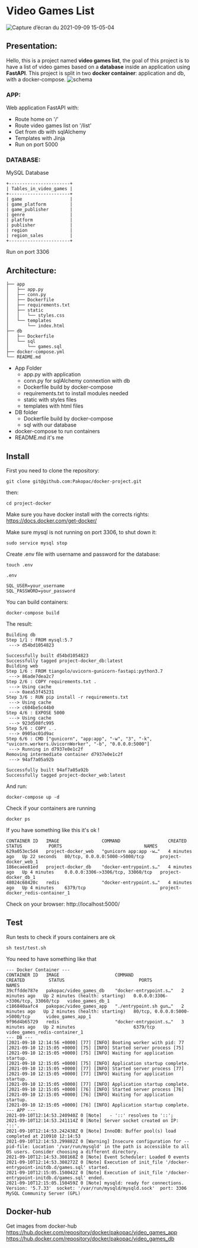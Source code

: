 # Video Games List
![Capture d’écran du 2021-09-09 15-05-04](https://user-images.githubusercontent.com/33722914/132691149-7811732d-93af-4c87-8d4e-2577892497b6.png)

## Presentation:
Hello, this is a project named <b>video games list</b>, the goal of this project is to have a list of video games based on a <b>database</b> inside an application using <b>FastAPI</b>.
This project is split in two <b>docker container</b>: application and db, with a docker-compose.
![schema](https://user-images.githubusercontent.com/33722914/132901680-4455acb5-acd3-43be-9384-1a3da336b3f0.png)
### APP:
Web application FastAPI with:
* Route home on '/'
* Route video games list on '/list'
* Get from db with sqlAlchemy
* Templates with Jinja
* Run on port 5000

### DATABASE:
MySQL Database

```
+-----------------------+
| Tables_in_video_games |
+-----------------------+
| game                  |
| game_platform         |
| game_publisher        |
| genre                 |
| platform              |
| publisher             |
| region                |
| region_sales          |
+-----------------------+
```
Run on port 3306

## Architecture:
```
├── app
│   ├── app.py
│   ├── conn.py
│   ├── Dockerfile
│   ├── requirements.txt
│   ├── static
│   │   └── styles.css
│   └── templates
│       └── index.html
├── db
│   ├── Dockerfile
│   └── sql
│       └── games.sql
├── docker-compose.yml
└── README.md
```

* App Folder
    * app.py with application
    * conn.py for sqlAlchemy connextion with db
    * Dockerfile build by docker-compose
    * requirements.txt to install modules needed
    * static with styles files
    * templates with html files
* DB folder
    * Dockerfile build by docker-compose
    * sql with our database
* docker-compose to run containers
* README.md it's me


## Install
First you need to clone the repository:
```
git clone git@github.com:Pakopac/docker-project.git
```
then:
```
cd project-docker
```
Make sure you have docker install with the corrects rights: https://docs.docker.com/get-docker/

Make sure mysql is not running on port 3306, to shut down it:
```
sudo service mysql stop
```
Create .env file with username and password for the database:
```
touch .env
```
```
.env

SQL_USER=your_username
SQL_PASSWORD=your_password
```

You can build containers:
```
docker-compose build
```
The result:
```
Building db
Step 1/1 : FROM mysql:5.7
 ---> d54bd1054823

Successfully built d54bd1054823
Successfully tagged project-docker_db:latest
Building web
Step 1/6 : FROM tiangolo/uvicorn-gunicorn-fastapi:python3.7
 ---> 86ade7dea2c7
Step 2/6 : COPY requirements.txt .
 ---> Using cache
 ---> 0aea53f45231
Step 3/6 : RUN pip install -r requirements.txt
 ---> Using cache
 ---> c604be5c44b0
Step 4/6 : EXPOSE 5000
 ---> Using cache
 ---> 923d508fc995
Step 5/6 : COPY . .
 ---> 0905ac01d9ac
Step 6/6 : CMD ["gunicorn", "app:app", "-w", "3", "-k", "uvicorn.workers.UvicornWorker", "-b", "0.0.0.0:5000"]
 ---> Running in d7937e0e1c2f
Removing intermediate container d7937e0e1c2f
 ---> 94af7a05a92b

Successfully built 94af7a05a92b
Successfully tagged project-docker_web:latest
```
And run:
```
docker-compose up -d
```
Check if your containers are running
```
docker ps
```
If you have something like this it's ok !
```
CONTAINER ID   IMAGE                COMMAND                  CREATED         STATUS          PORTS                               NAMES
629a053ec5d4   project-docker_web   "gunicorn app:app -w…"   4 minutes ago   Up 22 seconds   80/tcp, 0.0.0.0:5000->5000/tcp      project-docker_web_1
186ecaee81ed   project-docker_db    "docker-entrypoint.s…"   4 minutes ago   Up 4 minutes    0.0.0.0:3306->3306/tcp, 33060/tcp   project-docker_db_1
48024c68420c   redis                "docker-entrypoint.s…"   4 minutes ago   Up 4 minutes    6379/tcp                            project-docker_redis-container_1
```

Check on your browser: http://localhost:5000/

## Test
Run tests to check if yours containers are ok
```
sh test/test.sh
```
You need to have something like that
```
--- Docker Container ---
CONTAINER ID   IMAGE                     COMMAND                  CREATED         STATUS                            PORTS                               NAMES
39cffdde787e   pakopac/video_games_db    "docker-entrypoint.s…"   2 minutes ago   Up 2 minutes (health: starting)   0.0.0.0:3306->3306/tcp, 33060/tcp   video_games_db_1
c186840aafc4   pakopac/video_games_app   "./entrypoint.sh gun…"   2 minutes ago   Up 2 minutes (health: starting)   80/tcp, 0.0.0.0:5000->5000/tcp      video_games_app_1
9f96d4b65729   redis                     "docker-entrypoint.s…"   3 minutes ago   Up 2 minutes                      6379/tcp                            video_games_redis-container_1
--- DB ---
[2021-09-10 12:14:56 +0000] [77] [INFO] Booting worker with pid: 77
[2021-09-10 12:15:05 +0000] [75] [INFO] Started server process [75]
[2021-09-10 12:15:05 +0000] [75] [INFO] Waiting for application startup.
[2021-09-10 12:15:05 +0000] [75] [INFO] Application startup complete.
[2021-09-10 12:15:05 +0000] [77] [INFO] Started server process [77]
[2021-09-10 12:15:05 +0000] [77] [INFO] Waiting for application startup.
[2021-09-10 12:15:05 +0000] [77] [INFO] Application startup complete.
[2021-09-10 12:15:05 +0000] [76] [INFO] Started server process [76]
[2021-09-10 12:15:05 +0000] [76] [INFO] Waiting for application startup.
[2021-09-10 12:15:05 +0000] [76] [INFO] Application startup complete.
--- APP ---
2021-09-10T12:14:53.240940Z 0 [Note]   - '::' resolves to '::';
2021-09-10T12:14:53.241114Z 0 [Note] Server socket created on IP: '::'.
2021-09-10T12:14:53.242438Z 0 [Note] InnoDB: Buffer pool(s) load completed at 210910 12:14:53
2021-09-10T12:14:53.299882Z 0 [Warning] Insecure configuration for --pid-file: Location '/var/run/mysqld' in the path is accessible to all OS users. Consider choosing a different directory.
2021-09-10T12:14:53.308168Z 0 [Note] Event Scheduler: Loaded 0 events
2021-09-10T12:14:53.308272Z 0 [Note] Execution of init_file '/docker-entrypoint-initdb.d/games.sql' started.
2021-09-10T12:15:05.150042Z 0 [Note] Execution of init_file '/docker-entrypoint-initdb.d/games.sql' ended.
2021-09-10T12:15:05.150459Z 0 [Note] mysqld: ready for connections.
Version: '5.7.33'  socket: '/var/run/mysqld/mysqld.sock'  port: 3306  MySQL Community Server (GPL)
```

## Docker-hub

Get images from docker-hub\
https://hub.docker.com/repository/docker/pakopac/video_games_app
https://hub.docker.com/repository/docker/pakopac/video_games_db
